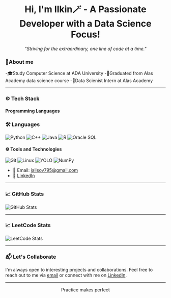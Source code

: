 <h1 align="center">Hi, I'm Ilkin🪄 - A Passionate Developer with a Data Science Focus!</h1>
<p align="center">
  <i> "Striving for the extraordinary, one line of code at a time." </i>
</p>


### 👾About me

-🎓Study Computer Science at ADA University
-🎃Graduated from Alas Academy data science course
-📖Data Scienist Intern at Alas Academy

---

### ⚙️ Tech Stack

#### Programming Languages

### 🛠️ Languages
![Python](https://img.shields.io/badge/Python-3776AB?style=for-the-badge&logo=python&logoColor=white)
![C++](https://img.shields.io/badge/C++-00599C?style=for-the-badge&logo=c%2B%2B&logoColor=white)
![Java](https://img.shields.io/badge/Java-007396?style=for-the-badge&logo=java&logoColor=white)
![R](https://img.shields.io/badge/R-276DC3?style=for-the-badge&logo=r&logoColor=white)
![Oracle SQL](https://img.shields.io/badge/Oracle_SQL-F80000?style=for-the-badge&logo=oracle&logoColor=white)

#### ⚙️ Tools and Technologies
![Git](https://img.shields.io/badge/Git-F05032?style=for-the-badge&logo=git&logoColor=white)
![Linux](https://img.shields.io/badge/Linux-FCC624?style=for-the-badge&logo=linux&logoColor=white)
![YOLO](https://img.shields.io/badge/YOLO-FF7F00?style=for-the-badge&logo=yolo&logoColor=white)
![NumPy](https://img.shields.io/badge/NumPy-013243?style=for-the-badge&logo=numpy&logoColor=white)


- 📖 Email: [ialisov795@gmail.com](mailto:ialisov795@gmail.com)
- 💼 [LinkedIn](https://www.linkedin.com/in/ilkin-alishov-13014837b/?trk=opento_sprofile_topcard)

---

### 📈 GitHub Stats

![GitHub Stats](https://github-readme-stats.vercel.app/api?username=IlkinAlisov&show_icons=true&hide_title=true&count_private=true&hide=prs)

--- 

### 📈 LeetCode Stats
![LeetCode Stats](https://leetcode-stats.vercel.app/api?username=IlkinAlisov)

---

### 📬 Let's Collaborate
I'm always open to interesting projects and collaborations. Feel free to reach out to me via [email](mailto:ialisov795@gmail.com) or connect with me on [LinkedIn](https://www.linkedin.com/in/ilkin-alishov-13014837b/?trk=opento_sprofile_topcard).

---

<p align="center"> Practice makes perfect </p>

<!--
**IlkinAlishov/IlkinAlishov** is a ✨ _special_ ✨ repository because its `README.md` (this file) appears on your GitHub profile.

Here are some ideas to get you started:

- 🔭 I’m currently working on ...
- 🌱 I’m currently learning ...
- 👯 I’m looking to collaborate on ...
- 🤔 I’m looking for help with ...
- 💬 Ask me about ...
- 📫 How to reach me: ...
- 😄 Pronouns: ...
- ⚡ Fun fact: ...
-->

